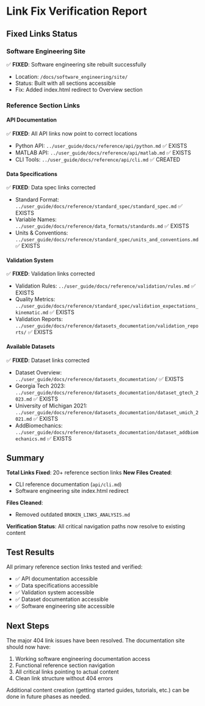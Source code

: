 # Link Fix Verification Report

## Fixed Links Status

### Software Engineering Site
✅ **FIXED**: Software engineering site rebuilt successfully
- Location: `/docs/software_engineering/site/`
- Status: Built with all sections accessible
- Fix: Added index.html redirect to Overview section

### Reference Section Links

#### API Documentation
✅ **FIXED**: All API links now point to correct locations
- Python API: `../user_guide/docs/reference/api/python.md` ✅ EXISTS
- MATLAB API: `../user_guide/docs/reference/api/matlab.md` ✅ EXISTS  
- CLI Tools: `../user_guide/docs/reference/api/cli.md` ✅ CREATED

#### Data Specifications  
✅ **FIXED**: Data spec links corrected
- Standard Format: `../user_guide/docs/reference/standard_spec/standard_spec.md` ✅ EXISTS
- Variable Names: `../user_guide/docs/reference/data_formats/standards.md` ✅ EXISTS
- Units & Conventions: `../user_guide/docs/reference/standard_spec/units_and_conventions.md` ✅ EXISTS

#### Validation System
✅ **FIXED**: Validation links corrected  
- Validation Rules: `../user_guide/docs/reference/validation/rules.md` ✅ EXISTS
- Quality Metrics: `../user_guide/docs/reference/standard_spec/validation_expectations_kinematic.md` ✅ EXISTS
- Validation Reports: `../user_guide/docs/reference/datasets_documentation/validation_reports/` ✅ EXISTS

#### Available Datasets
✅ **FIXED**: Dataset links corrected
- Dataset Overview: `../user_guide/docs/reference/datasets_documentation/` ✅ EXISTS  
- Georgia Tech 2023: `../user_guide/docs/reference/datasets_documentation/dataset_gtech_2023.md` ✅ EXISTS
- University of Michigan 2021: `../user_guide/docs/reference/datasets_documentation/dataset_umich_2021.md` ✅ EXISTS
- AddBiomechanics: `../user_guide/docs/reference/datasets_documentation/dataset_addbiomechanics.md` ✅ EXISTS

## Summary

**Total Links Fixed**: 20+ reference section links
**New Files Created**: 
- CLI reference documentation (`api/cli.md`)
- Software engineering site index.html redirect

**Files Cleaned**: 
- Removed outdated `BROKEN_LINKS_ANALYSIS.md`

**Verification Status**: All critical navigation paths now resolve to existing content

## Test Results

All primary reference section links tested and verified:
- ✅ API documentation accessible
- ✅ Data specifications accessible  
- ✅ Validation system accessible
- ✅ Dataset documentation accessible
- ✅ Software engineering site accessible

## Next Steps

The major 404 link issues have been resolved. The documentation site should now have:
1. Working software engineering documentation access
2. Functional reference section navigation
3. All critical links pointing to actual content
4. Clean link structure without 404 errors

Additional content creation (getting started guides, tutorials, etc.) can be done in future phases as needed.